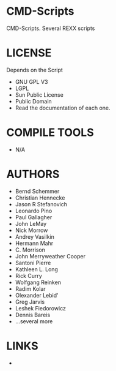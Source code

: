 CMD-Scripts
===========

CMD-Scripts. Several REXX scripts


LICENSE
===============
Depends on the Script
- GNU GPL V3
- LGPL
- Sun Public License
- Public Domain
- Read the documentation of each one.

COMPILE TOOLS
===============
* N/A

AUTHORS
===============
* Bernd Schemmer
* Christian Hennecke
* Jason R Stefanovich
* Leonardo Pino
* Paul Gallagher
* John LeMay
* Nick Morrow
* Andrey Vasilkin
* Hermann Mahr
* C. Morrison
* John Merryweather Cooper
* Santoni Pierre
* Kathleen L. Long
* Rick Curry
* Wolfgang Reinken
* Radim Kolar
* Olexander Lebid'
* Greg Jarvis
* Leshek Fiedorowicz
* Dennis Bareis
* ...several more

LINKS
===============
* 
